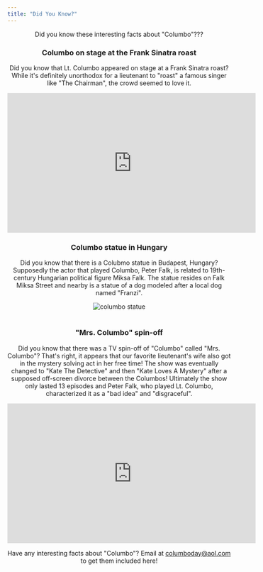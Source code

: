 ```yaml
---
title: "Did You Know?"
---
```

<center>
Did you know these interesting facts about "Columbo"???

<h3>Columbo on stage at the Frank Sinatra roast</h3>

Did you know that Lt. Columbo appeared on stage at a Frank Sinatra roast? While it's definitely unorthodox for a lieutenant to "roast" a famous singer like "The Chairman", the crowd seemed to love it.

<iframe width="560" height="315" src="https://www.youtube.com/embed/yzKehvXNBus" frameborder="0" allowfullscreen></iframe><p>

<h3>Columbo statue in Hungary</h3>

Did you know that there is a Colubmo statue in Budapest, Hungary? Supposedly the actor that played Columbo, Peter Falk, is related to 19th-century Hungarian political figure Miksa Falk. The statue resides on Falk Miksa Street and nearby is a statue of a dog modeled after a local dog named "Franzi".<p>

<img src="img/columbo_statue.jpg" alt="columbo statue" /><br /><br />

<h3>"Mrs. Columbo" spin-off</h3>

Did you know that there was a TV spin-off of "Columbo" called "Mrs. Columbo"? That's right, it appears that our favorite lieutenant's wife also got in the mystery solving act in her free time! The show was eventually changed to "Kate The Detective" and then "Kate Loves A Mystery" after a supposed off-screen divorce between the Columbos! Ultimately the show only lasted 13 episodes and Peter Falk, who played Lt. Columbo, characterized it as a "bad idea" and "disgraceful".<p>

<iframe width="560" height="315" src="https://www.youtube.com/embed/GZ8dOOzRo1M" frameborder="0" allowfullscreen></iframe>

Have any interesting facts about "Columbo"? Email at <a href="mailto:columboday@aol.com">columboday@aol.com</a> to get them included here!
</center>
